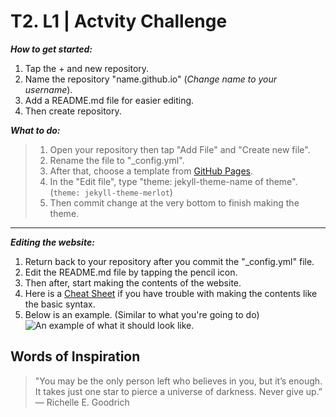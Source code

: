 # T2. L1 | Actvity Challenge

***How to get started:***
1. Tap the + and new repository.
2. Name the repository "name.github.io" (*Change name to your username*).
3. Add a README.md file for easier editing.
4. Then create repository.

***What to do:***
> 1. Open your repository then tap "Add File" and "Create new file".
> 2. Rename the file to "_config.yml".
> 3. After that, choose a template from [GitHub Pages](https://github.com/pages-themes).
> 4. In the "Edit file", type "theme: jekyll-theme-name of theme". (`theme: jekyll-theme-merlot`)
> 5. Then commit change at the very bottom to finish making the theme.

---

***Editing the website:***
1. Return back to your repository after you commit the "_config.yml" file.
2. Edit the README.md file by tapping the pencil icon.
3. Then after, start making the contents of the website.
4. Here is a [Cheat Sheet](https://www.markdownguide.org/cheat-sheet/) if you have trouble with making the contents like the basic syntax.
5. Below is an example. (Similar to what you're going to do)
![An example of what it should look like.](https://i.stack.imgur.com/ZQpRi.png)

## Words of Inspiration
> "You may be the only person left who believes in you, but it’s enough. It takes just one star to pierce a universe of darkness. Never give up.”
― Richelle E. Goodrich

